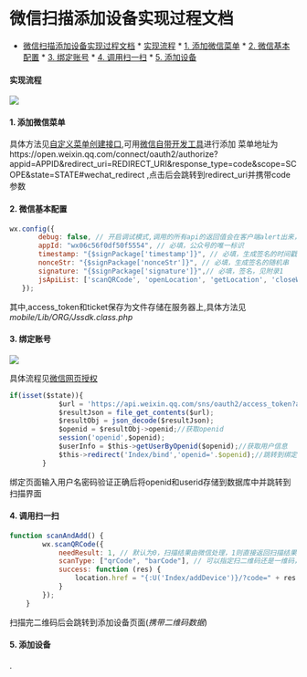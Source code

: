微信扫描添加设备实现过程文档
====

<!-- toc orderedList:0 depthFrom:1 depthTo:6 -->

* [微信扫描添加设备实现过程文档](#微信扫描添加设备实现过程文档 )
      * [实现流程](#实现流程 )
      * [1. 添加微信菜单](#1-添加微信菜单 )
      * [2. 微信基本配置](#2-微信基本配置 )
      * [3. 绑定账号](#3-绑定账号 )
      * [4. 调用扫一扫](#4-调用扫一扫 )
      * [5. 添加设备](#5-添加设备 )

<!-- tocstop -->

#### 实现流程
![](../assets/149f5a05fcbe28db7491c315d791833dd89a9c4dd84560656c136dcc77bb23d5aa03e2c3b221800f126ff4cde186158af8c012e11385198afdf60f9397dc4b0f79cf9c944585ac151a33c4d54f9725ca43f3af7d02350ede8b1ec939faba2e88990.png?0.4589550824689501)  
#### 1. 添加微信菜单

具体方法见[自定义菜单创建接口](https://mp.weixin.qq.com/wiki?t=resource/res_main&id=mp1421141013 ),可用[微信自带开发工具](https://mp.weixin.qq.com/debug/cgi-bin/apiinfo?t=index&type=%E8%87%AA%E5%AE%9A%E4%B9%89%E8%8F%9C%E5%8D%95&form=%E8%87%AA%E5%AE%9A%E4%B9%89%E8%8F%9C%E5%8D%95%E5%88%9B%E5%BB%BA%E6%8E%A5%E5%8F%A3%20/menu/create )进行添加
菜单地址为https://open.weixin.qq.com/connect/oauth2/authorize?appid=APPID&redirect_uri=REDIRECT_URI&response_type=code&scope=SCOPE&state=STATE#wechat_redirect ,点击后会跳转到redirect_uri并携带code参数

#### 2. 微信基本配置
```javascript
wx.config({
       debug: false, // 开启调试模式,调用的所有api的返回值会在客户端alert出来，若要查看传入的参数，可以在pc端打开，参数信息会通过log打出，仅在pc端时才会打印。
       appId: "wx06c56f0df50f5554", // 必填，公众号的唯一标识
       timestamp: "{$signPackage['timestamp']}", // 必填，生成签名的时间戳
       nonceStr: "{$signPackage['nonceStr']}", // 必填，生成签名的随机串
       signature: "{$signPackage['signature']}",// 必填，签名，见附录1
       jsApiList: ['scanQRCode', 'openLocation', 'getLocation', 'closeWindow'] // 必填，需要使用的JS接口列表，所有JS接口列表见附录2
   });
```
其中,access_token和ticket保存为文件存储在服务器上,具体方法见*mobile/Lib/ORG/Jssdk.class.php*
#### 3. 绑定账号

![](../assets/149f5a05fcbe28db7491c315d791833dd89a9c4dd84560656c136dcc77bb23d5aa03e2c3b221800f126ff4cde186158af8c012e11385198afdf60f9397dc4b0f79cf9c944585ac151a33c4d54f9725ca43f3af7d02350ede8b1ec939faba2e88991.png?0.6513449060408489)  

具体流程见[微信网页授权](https://mp.weixin.qq.com/wiki?t=resource/res_main&id=mp1421140842 )
```javascript
if(isset($state)){
			$url = 'https://api.weixin.qq.com/sns/oauth2/access_token?appid='.C('APPID').'&secret='.C('SECRET').'&code='.$code.'&grant_type=authorization_code';
			$resultJson = file_get_contents($url);
			$resultObj = json_decode($resultJson);
			$openid = $resultObj->openid;//获取openid
            session('openid',$openid);
			$userInfo = $this->getUserByOpenid($openid);//获取用户信息
			$this->redirect('Index/bind','openid='.$openid);//跳转到绑定页面
		}
```

绑定页面输入用户名密码验证正确后将openid和userid存储到数据库中并跳转到扫描界面

#### 4. 调用扫一扫
```javascript
function scanAndAdd() {
        wx.scanQRCode({
            needResult: 1, // 默认为0，扫描结果由微信处理，1则直接返回扫描结果，
            scanType: ["qrCode", "barCode"], // 可以指定扫二维码还是一维码，默认二者都有
            success: function (res) {
                location.href = "{:U('Index/addDevice')}/?code=" + res.resultStr;
            }
        });
    }
```

扫描完二维码后会跳转到添加设备页面(*携带二维码数据*)

#### 5. 添加设备




























.
